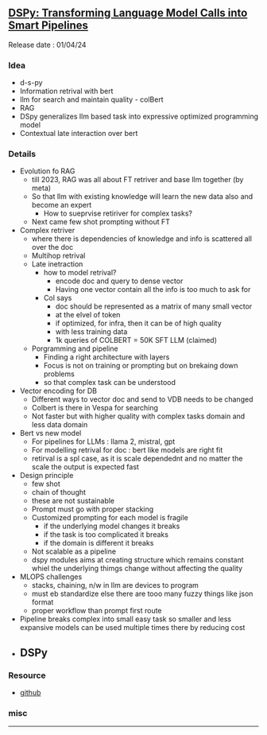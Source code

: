 ## [DSPy: Transforming Language Model Calls into Smart Pipelines](https://youtu.be/NoaDWKHdkHg)
Release date : 01/04/24
### Idea
- d-s-py
- Information retrival with bert
- llm for search and maintain quality - colBert
- RAG 
- DSpy generalizes llm based task into expressive optimized programming model
- Contextual late interaction over bert

### Details
- Evolution fo RAG
    - till 2023, RAG was all about FT retriver and base llm together (by meta)
    - So that llm with existing knowledge will learn the new data also and become an expert
        - How to sueprvise retiriver for complex tasks?
    - Next came few shot prompting without FT
- Complex retriver
    - where there is dependencies of knowledge and info is scattered all over the doc
    - Multihop retrival
    - Late inetraction
        - how to model retrival?
            - encode doc and query to dense vector 
            - Having one vector contain all the info is too much to ask for
        - Col says 
            - doc should be represented as a matrix of many small vector
            - at the elvel of token
            - if optimized, for infra, then it can be of high quality
            - with less training data
            - 1k queries of COLBERT = 50K SFT LLM (claimed)
    - Porgramming and pipeline
        - Finding a right architecture with layers
        - Focus is not on training or prompting but on brekaing down problems
        - so that complex task can be understood
- Vector encoding for DB
    - Different ways to vector doc and send to VDB needs to be changed
    - Colbert is there in Vespa for searching
    - Not faster but with higher quality with complex tasks domain and less data domain
- Bert vs new model
    - For pipelines for LLMs : llama 2, mistral, gpt
    - For modelling retrival for doc :  bert like models are right fit
    - retirval is a spl case, as it is scale dependednt and no matter the scale the output is expected fast
- Design principle
    - few shot
    - chain of thought
    - these are not sustainable
    - Prompt must go with proper stacking
    - Customized prompting for each model is fragile
        - if the underlying model changes it breaks
        - if the task is too complicated it breaks
        - if the domain is different it breaks
    - Not scalable as a pipeline
    - dspy modules aims at creating structure which remains constant whiel the underlying thimgs change without affecting the quality
- MLOPS challenges
    - stacks, chaining, n/w in llm are devices to program
    - must eb standardize else there are tooo many fuzzy things like json format
    - proper workflow than prompt first route
- Pipeline breaks complex into small easy task so smaller and less expansive models can be used multiple times there by reducing cost
- DSPy
    - 

### Resource
- [github](https://github.com/stanfordnlp/dspy)

### misc
 
---
